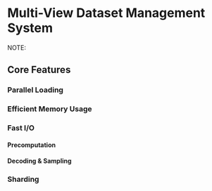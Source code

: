 # Multi-View Dataset Management System

NOTE: 

## Core Features

### Parallel Loading

### Efficient Memory Usage

### Fast I/O

#### Precomputation

#### Decoding & Sampling

### Sharding